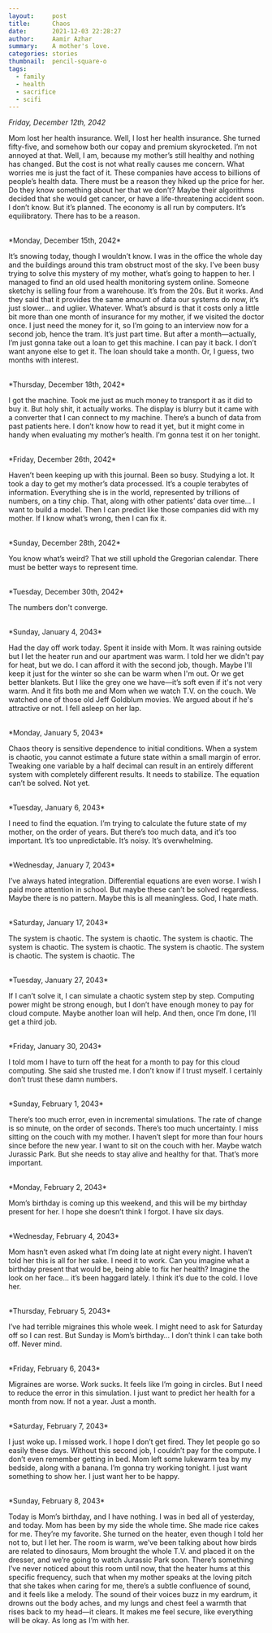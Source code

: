 ```yaml
---
layout:     post
title:      Chaos
date:       2021-12-03 22:28:27
author:     Aamir Azhar
summary:    A mother's love.
categories: stories
thumbnail:  pencil-square-o
tags:
  - family
  - health
  - sacrifice
  - scifi
---
```

*Friday, December 12th, 2042*

Mom lost her health insurance. Well, I lost her health insurance. She turned fifty-five, and somehow both our copay and premium skyrocketed. I’m not annoyed at that. Well, I am, because my mother’s still healthy and nothing has changed. But the cost is not what really causes me concern. What worries me is just the fact of it. These companies have access to billions of people’s health data. There must be a reason they hiked up the price for her. Do they know something about her that we don’t? Maybe their algorithms decided that she would get cancer, or have a life-threatening accident soon. I don’t know. But it’s planned. The economy is all run by computers. It’s equilibratory. There has to be a reason.

<br>
*Monday, December 15th, 2042*

It’s snowing today, though I wouldn’t know. I was in the office the whole day and the buildings around this tram obstruct most of the sky. I’ve been busy trying to solve this mystery of my mother, what’s going to happen to her. I managed to find an old used health monitoring system online. Someone sketchy is selling four from a warehouse. It’s from the 20s. But it works. And they said that it provides the same amount of data our systems do now, it’s just slower… and uglier. Whatever. What’s absurd is that it costs only a little bit more than one month of insurance for my mother, if we visited the doctor once. I just need the money for it, so I’m going to an interview now for a second job, hence the tram. It’s just part time. But after a month—actually, I’m just gonna take out a loan to get this machine. I can pay it back. I don’t want anyone else to get it. The loan should take a month. Or, I guess, two months with interest.

<br>
*Thursday, December 18th, 2042*

I got the machine. Took me just as much money to transport it as it did to buy it. But holy shit, it actually works. The display is blurry but it came with a converter that I can connect to my machine. There’s a bunch of data from past patients here. I don’t know how to read it yet, but it might come in handy when evaluating my mother’s health. I’m gonna test it on her tonight.

<br>
*Friday, December 26th, 2042*

Haven’t been keeping up with this journal. Been so busy. Studying a lot. It took a day to get my mother’s data processed. It’s a couple terabytes of information. Everything she is in the world, represented by trillions of numbers, on a tiny chip. That, along with other patients’ data over time… I want to build a model. Then I can predict like those companies did with my mother. If I know what’s wrong, then I can fix it.

<br>
*Sunday, December 28th, 2042*

You know what’s weird? That we still uphold the Gregorian calendar. There must be better ways to represent time.

<br>
*Tuesday, December 30th, 2042*

The numbers don't converge.

<br>
*Sunday, January 4, 2043*

Had the day off work today. Spent it inside with Mom. It was raining outside but I let the heater run and our apartment was warm. I told her we didn't pay for heat, but we do. I can afford it with the second job, though. Maybe I'll keep it just for the winter so she can be warm when I'm out. Or we get better blankets. But I like the grey one we have—it’s soft even if it's not very warm. And it fits both me and Mom when we watch T.V. on the couch. We watched one of those old Jeff Goldblum movies. We argued about if he's attractive or not. I fell asleep on her lap.

<br>
*Monday, January 5, 2043*

Chaos theory is sensitive dependence to initial conditions. When a system is chaotic, you cannot estimate a future state within a small margin of error. Tweaking one variable by a half decimal can result in an entirely different system with completely different results. It needs to stabilize. The equation can’t be solved. Not yet.

<br>
*Tuesday, January 6, 2043*

I need to find the equation. I’m trying to calculate the future state of my mother, on the order of years. But there’s too much data, and it’s too important. It’s too unpredictable. It’s noisy. It’s overwhelming.

<br>
*Wednesday, January 7, 2043*

I’ve always hated integration. Differential equations are even worse. I wish I paid more attention in school. But maybe these can’t be solved regardless. Maybe there is no pattern. Maybe this is all meaningless. God, I hate math.

<br>
*Saturday, January 17, 2043*

The system is chaotic. The system is chaotic. The system is chaotic. The system is chaotic. The system is chaotic. The system is chaotic. The system is chaotic. The system is chaotic. The

<br>
*Tuesday, January 27, 2043*

If I can’t solve it, I can simulate a chaotic system step by step. Computing power might be strong enough, but I don’t have enough money to pay for cloud compute. Maybe another loan will help. And then, once I’m done, I’ll get a third job.

<br>
*Friday, January 30, 2043*

I told mom I have to turn off the heat for a month to pay for this cloud computing. She said she trusted me. I don’t know if I trust myself. I certainly don’t trust these damn numbers.

<br>
*Sunday, February 1, 2043*

There’s too much error, even in incremental simulations. The rate of change is so minute, on the order of seconds. There’s too much uncertainty. I miss sitting on the couch with my mother. I haven’t slept for more than four hours since before the new year. I want to sit on the couch with her. Maybe watch Jurassic Park. But she needs to stay alive and healthy for that. That’s more important.

<br>
*Monday, February 2, 2043*

Mom’s birthday is coming up this weekend, and this will be my birthday present for her. I hope she doesn’t think I forgot. I have six days.

<br>
*Wednesday, February 4, 2043*

Mom hasn’t even asked what I’m doing late at night every night. I haven’t told her this is all for her sake. I need it to work. Can you imagine what a birthday present that would be, being able to fix her health? Imagine the look on her face… it’s been haggard lately. I think it’s due to the cold. I love her.

<br>
*Thursday, February 5, 2043*

I’ve had terrible migraines this whole week. I might need to ask for Saturday off so I can rest. But Sunday is Mom’s birthday… I don’t think I can take both off. Never mind.

<br>
*Friday, February 6, 2043*

Migraines are worse. Work sucks. It feels like I’m going in circles. But I need to reduce the error in this simulation. I just want to predict her health for a month from now. If not a year. Just a month.

<br>
*Saturday, February 7, 2043*

I just woke up. I missed work. I hope I don’t get fired. They let people go so easily these days. Without this second job, I couldn’t pay for the compute. I don’t even remember getting in bed. Mom left some lukewarm tea by my bedside, along with a banana. I’m gonna try working tonight. I just want something to show her. I just want her to be happy.

<br>
*Sunday, February 8, 2043*

Today is Mom’s birthday, and I have nothing. I was in bed all of yesterday, and today. Mom has been by my side the whole time. She made rice cakes for me. They’re my favorite. She turned on the heater, even though I told her not to, but I let her. The room is warm, we’ve been talking about how birds are related to dinosaurs, Mom brought the whole T.V. and placed it on the dresser, and we’re going to watch Jurassic Park soon. There’s something I’ve never noticed about this room until now, that the heater hums at this specific frequency, such that when my mother speaks at the loving pitch that she takes when caring for me, there’s a subtle confluence of sound, and it feels like a melody. The sound of their voices buzz in my eardrum, it drowns out the body aches, and my lungs and chest feel a warmth that rises back to my head—it clears. It makes me feel secure, like everything will be okay. As long as I’m with her.
